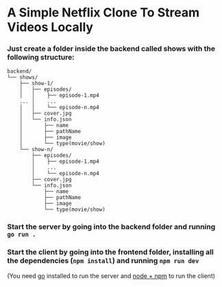 # A Simple Netflix Clone To Stream Videos Locally

### Just create a folder inside the backend called shows with the following structure:
```
backend/
└── shows/
    ├── show-1/
    │   ├── episodes/
    │   │    ├── episode-1.mp4
    ... │    ...
    │   │    └── episode-n.mp4
    │   ├── cover.jpg
    │   └── info.json
    │       ├── name
    │       ├── pathName
    │       ├── image
    │       └── type(movie/show)
    └── show-n/
        ├── episodes/
        │    ├── episode-1.mp4
        │    ...
        │    └── episode-n.mp4
        ├── cover.jpg
        └── info.json
            ├── name
            ├── pathName
            ├── image
            └── type(movie/show)
```
### Start the server by going into the backend folder and running ```go run .```
### Start the client by going into the frontend folder, installing all the dependencies (```npm install```) and running ```npm run dev```

(You need [go](https://go.dev/) installed to run the server and [node + npm](https://nodejs.org/en) to run the client)
